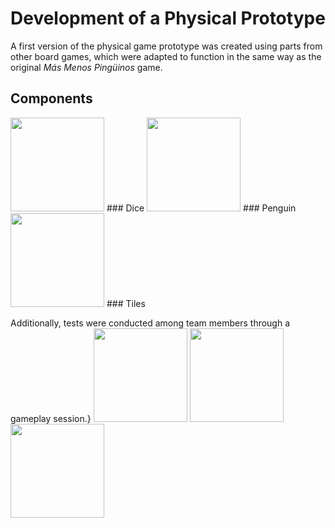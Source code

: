 # Development of a Physical Prototype

A first version of the physical game prototype was created using parts from other board games, which were adapted to function in the same way as the original *Más Menos Pingüinos* game.

## Components
<img src="/assets/Imagen1.jpg" width="150px">
### Dice
<img src="/assets/Imagen2.jpg" width="150px">
### Penguin
<img src="/assets/Imagen3.jpg" width="150px">
### Tiles

Additionally, tests were conducted among team members through a gameplay session.}
<img src="/assets/Imagen4.jpg" width="150px">
<img src="/assets/Imagen5.jpg" width="150px">
<img src="/assets/Imagen6.jpg" width="150px">
